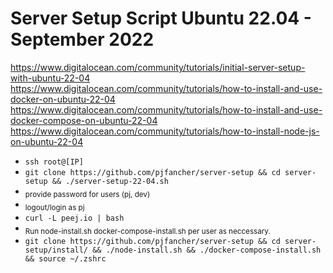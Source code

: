 # Server Setup Script Ubuntu 22.04 - September 2022

https://www.digitalocean.com/community/tutorials/initial-server-setup-with-ubuntu-22-04
https://www.digitalocean.com/community/tutorials/how-to-install-and-use-docker-on-ubuntu-22-04
https://www.digitalocean.com/community/tutorials/how-to-install-and-use-docker-compose-on-ubuntu-22-04
https://www.digitalocean.com/community/tutorials/how-to-install-node-js-on-ubuntu-22-04

- `ssh root@[IP]`
- `git clone https://github.com/pjfancher/server-setup && cd server-setup && ./server-setup-22-04.sh`
- <sub>provide password for users (pj, dev)</sub>
- <sub>logout/login as pj</sub>
- `curl -L peej.io | bash`
- <sub>Run node-install.sh docker-compose-install.sh per user as neccessary.</sub>
- `git clone https://github.com/pjfancher/server-setup && cd server-setup/install/ && ./node-install.sh && ./docker-compose-install.sh && source ~/.zshrc`
